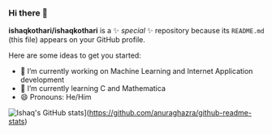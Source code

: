### Hi there 👋


**ishaqkothari/ishaqkothari** is a ✨ _special_ ✨ repository because its `README.md` (this file) appears on your GitHub profile.

Here are some ideas to get you started:

- 🔭 I’m currently working on Machine Learning and Internet Application development
- 🌱 I’m currently learning C and Mathematica
- 😄 Pronouns: He/Him

![Ishaq's GitHub stats](https://github-readme-stats.vercel.app/api?username=ishaqkothari)](https://github.com/anuraghazra/github-readme-stats)

